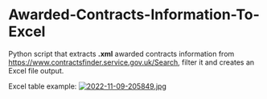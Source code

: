# Awarded-Contracts-Information-To-Excel
 
Python script that extracts **.xml** awarded contracts information from 
https://www.contractsfinder.service.gov.uk/Search, 
filter it and creates an Excel file output.

Excel table example:
[![2022-11-09-205849.jpg](https://i.postimg.cc/TwfwYZKM/2022-11-09-205849.jpg)](https://postimg.cc/R3p9gp1X)
